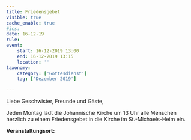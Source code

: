 ```yaml
---
title: Friedensgebet
visible: true
cache_enable: true
#ics: 
date: 16-12-19
rule: 
event:
	start: 16-12-2019 13:00
	end: 16-12-2019 13:15
	location: ''
taxonomy:
	category: ['Gottesdienst']
	tag: ['Dezember 2019']

---
```

Liebe Geschwister, Freunde und Gäste,

Jeden Montag lädt die Johannische Kirche um 13 Uhr alle Menschen herzlich zu einem Friedensgebet in die Kirche im St.-Michaels-Heim ein.



**Veranstaltungsort:** 

